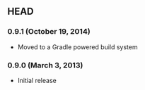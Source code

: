## HEAD

### 0.9.1 (October 19, 2014)

* Moved to a Gradle powered build system

### 0.9.0 (March 3, 2013)

* Initial release
